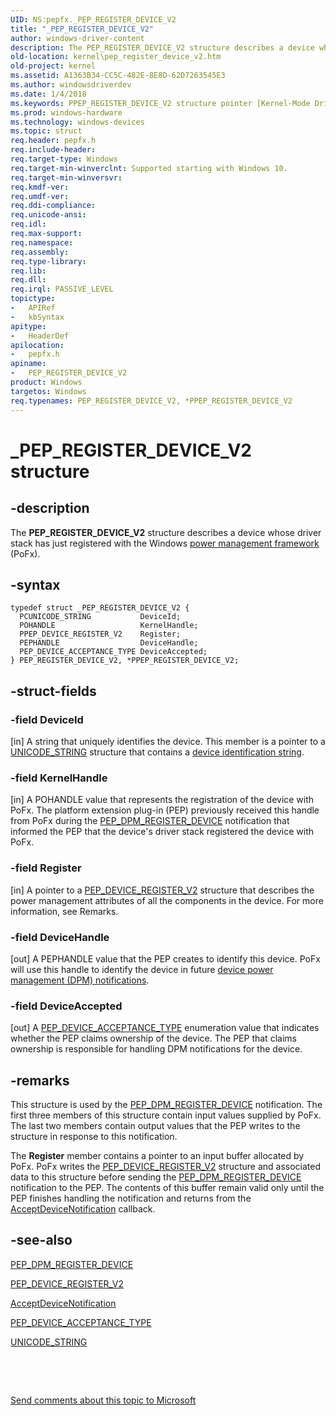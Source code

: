 ```yaml
---
UID: NS:pepfx._PEP_REGISTER_DEVICE_V2
title: "_PEP_REGISTER_DEVICE_V2"
author: windows-driver-content
description: The PEP_REGISTER_DEVICE_V2 structure describes a device whose driver stack has just registered with the Windows power management framework (PoFx).
old-location: kernel\pep_register_device_v2.htm
old-project: kernel
ms.assetid: A1363B34-CC5C-482E-8E8D-62D7263545E3
ms.author: windowsdriverdev
ms.date: 1/4/2018
ms.keywords: PPEP_REGISTER_DEVICE_V2 structure pointer [Kernel-Mode Driver Architecture], kernel.pep_register_device_v2, pepfx/PPEP_REGISTER_DEVICE_V2, PPEP_REGISTER_DEVICE_V2, PEP_REGISTER_DEVICE, PEP_REGISTER_DEVICE_V2, pepfx/PEP_REGISTER_DEVICE_V2, PEP_REGISTER_DEVICE_V2 structure [Kernel-Mode Driver Architecture], *PPEP_REGISTER_DEVICE_V2, *PPEP_REGISTER_DEVICE, _PEP_REGISTER_DEVICE_V2
ms.prod: windows-hardware
ms.technology: windows-devices
ms.topic: struct
req.header: pepfx.h
req.include-header: 
req.target-type: Windows
req.target-min-winverclnt: Supported starting with Windows 10.
req.target-min-winversvr: 
req.kmdf-ver: 
req.umdf-ver: 
req.ddi-compliance: 
req.unicode-ansi: 
req.idl: 
req.max-support: 
req.namespace: 
req.assembly: 
req.type-library: 
req.lib: 
req.dll: 
req.irql: PASSIVE_LEVEL
topictype:
-	APIRef
-	kbSyntax
apitype:
-	HeaderDef
apilocation:
-	pepfx.h
apiname:
-	PEP_REGISTER_DEVICE_V2
product: Windows
targetos: Windows
req.typenames: PEP_REGISTER_DEVICE_V2, *PPEP_REGISTER_DEVICE_V2
---
```


# _PEP_REGISTER_DEVICE_V2 structure


## -description


The <b>PEP_REGISTER_DEVICE_V2</b> structure describes a device whose driver stack has just registered with the Windows <a href="https://msdn.microsoft.com/9F2D8ACD-44D5-46E0-9FC7-1B38B99450FF">power management framework</a> (PoFx).


## -syntax


````
typedef struct _PEP_REGISTER_DEVICE_V2 {
  PCUNICODE_STRING           DeviceId;
  POHANDLE                   KernelHandle;
  PPEP_DEVICE_REGISTER_V2    Register;
  PEPHANDLE                  DeviceHandle;
  PEP_DEVICE_ACCEPTANCE_TYPE DeviceAccepted;
} PEP_REGISTER_DEVICE_V2, *PPEP_REGISTER_DEVICE_V2;
````


## -struct-fields




### -field DeviceId

[in] A string that uniquely identifies the device. This member is a pointer to a <a href="..\wudfwdm\ns-wudfwdm-_unicode_string.md">UNICODE_STRING</a> structure that contains a <a href="https://docs.microsoft.com/en-us/windows-hardware/drivers/install/device-identification-strings">device identification string</a>.


### -field KernelHandle

[in] A POHANDLE value that represents the registration of the device with PoFx. The platform extension plug-in (PEP) previously received this handle from PoFx during the <a href="https://msdn.microsoft.com/en-us/library/windows/hardware/mt186849">PEP_DPM_REGISTER_DEVICE</a> notification that informed the PEP that the device's driver stack registered the device with PoFx.


### -field Register

[in] A pointer to a <a href="..\pepfx\ns-pepfx-_pep_device_register_v2.md">PEP_DEVICE_REGISTER_V2</a> structure that describes the power management attributes of all the components in the device. For more information, see Remarks.


### -field DeviceHandle

[out] A PEPHANDLE value that the PEP creates to identify this device.  PoFx will use this handle to identify the device in future <a href="https://msdn.microsoft.com/library/windows/hardware/mt186631">device power management (DPM) notifications</a>.


### -field DeviceAccepted

[out] A <a href="..\pepfx\ne-pepfx-_pep_device_acceptance_type.md">PEP_DEVICE_ACCEPTANCE_TYPE</a> enumeration value that indicates whether the PEP claims ownership of the device. The PEP that claims ownership is responsible for handling DPM notifications for the device.


## -remarks


This structure is used by the <a href="https://msdn.microsoft.com/en-us/library/windows/hardware/mt186849">PEP_DPM_REGISTER_DEVICE</a> notification. The first three members of this structure contain input values supplied by PoFx. The last two members contain output values that the PEP writes to the structure in response to this notification.

The <b>Register</b> member contains a pointer to an input buffer allocated by PoFx. PoFx writes the <a href="..\pepfx\ns-pepfx-_pep_device_register_v2.md">PEP_DEVICE_REGISTER_V2</a> structure and associated data to this structure before sending the <a href="https://msdn.microsoft.com/en-us/library/windows/hardware/mt186849">PEP_DPM_REGISTER_DEVICE</a> notification to the PEP. The contents of this buffer remain valid only until the PEP finishes handling the notification and returns from the <a href="https://msdn.microsoft.com/library/windows/hardware/mt186626">AcceptDeviceNotification</a> callback.



## -see-also

<a href="https://msdn.microsoft.com/en-us/library/windows/hardware/mt186849">PEP_DPM_REGISTER_DEVICE</a>

<a href="..\pepfx\ns-pepfx-_pep_device_register_v2.md">PEP_DEVICE_REGISTER_V2</a>

<a href="https://msdn.microsoft.com/library/windows/hardware/mt186626">AcceptDeviceNotification</a>

<a href="..\pepfx\ne-pepfx-_pep_device_acceptance_type.md">PEP_DEVICE_ACCEPTANCE_TYPE</a>

<a href="..\wudfwdm\ns-wudfwdm-_unicode_string.md">UNICODE_STRING</a>

 

 

<a href="mailto:wsddocfb@microsoft.com?subject=Documentation%20feedback [kernel\kernel]:%20PEP_REGISTER_DEVICE_V2 structure%20 RELEASE:%20(1/4/2018)&amp;body=%0A%0APRIVACY STATEMENT%0A%0AWe use your feedback to improve the documentation. We don't use your email address for any other purpose, and we'll remove your email address from our system after the issue that you're reporting is fixed. While we're working to fix this issue, we might send you an email message to ask for more info. Later, we might also send you an email message to let you know that we've addressed your feedback.%0A%0AFor more info about Microsoft's privacy policy, see http://privacy.microsoft.com/en-us/default.aspx." title="Send comments about this topic to Microsoft">Send comments about this topic to Microsoft</a>

